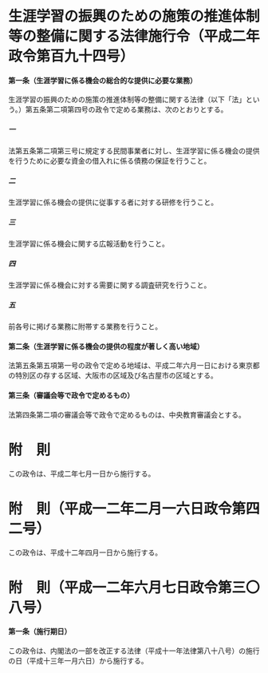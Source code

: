 # 生涯学習の振興のための施策の推進体制等の整備に関する法律施行令（平成二年政令第百九十四号）
#### 第一条（生涯学習に係る機会の総合的な提供に必要な業務）
生涯学習の振興のための施策の推進体制等の整備に関する法律（以下「法」という。）第五条第二項第四号の政令で定める業務は、次のとおりとする。
##### 一
法第五条第二項第三号に規定する民間事業者に対し、生涯学習に係る機会の提供を行うために必要な資金の借入れに係る債務の保証を行うこと。
##### 二
生涯学習に係る機会の提供に従事する者に対する研修を行うこと。
##### 三
生涯学習に係る機会に関する広報活動を行うこと。
##### 四
生涯学習に係る機会に対する需要に関する調査研究を行うこと。
##### 五
前各号に掲げる業務に附帯する業務を行うこと。
#### 第二条（生涯学習に係る機会の提供の程度が著しく高い地域）
法第五条第五項第一号の政令で定める地域は、平成二年六月一日における東京都の特別区の存する区域、大阪市の区域及び名古屋市の区域とする。
#### 第三条（審議会等で政令で定めるもの）
法第四条第二項の審議会等で政令で定めるものは、中央教育審議会とする。
# 附　則
この政令は、平成二年七月一日から施行する。
# 附　則（平成一二年二月一六日政令第四二号）
この政令は、平成十二年四月一日から施行する。
# 附　則（平成一二年六月七日政令第三〇八号）
#### 第一条（施行期日）
この政令は、内閣法の一部を改正する法律（平成十一年法律第八十八号）の施行の日（平成十三年一月六日）から施行する。
